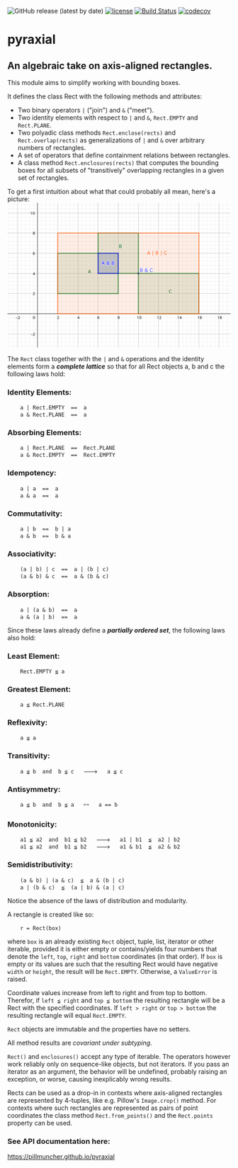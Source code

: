![GitHub release (latest by date)](https://img.shields.io/github/v/release/pillmuncher/pyraxial)
[![license](https://img.shields.io/badge/license-MIT-blue)](https://img.shields.io/badge/license-MIT-blue)
[![Build Status](https://app.travis-ci.com/pillmuncher/pyraxial.svg?branch=main)](https://app.travis-ci.com/pillmuncher/pyraxial)
[![codecov](https://codecov.io/gh/pillmuncher/pyraxial/branch/main/graph/badge.svg?token=3Q4CRWL8SX)](https://codecov.io/gh/pillmuncher/pyraxial)

# pyraxial

## An algebraic take on axis-aligned rectangles.

This module aims to simplify working with bounding boxes.

It defines the class Rect with the following methods and attributes:

* Two binary operators `|` ("join") and `&` ("meet").
* Two identity elements with respect to `|` and `&`, `Rect.EMPTY` and `Rect.PLANE`.
* Two polyadic class methods `Rect.enclose(rects)` and `Rect.overlap(rects)`
  as generalizations of `|` and `&` over arbitrary numbers of rectangles.
* A set of operators that define containment relations between rectangles.
* A class method `Rect.enclosures(rects)` that computes the bounding boxes
  for all subsets of "transitively" overlapping rectangles in a given set of
  rectangles.

To get a first intuition about what that could probably all mean, here's
a picture:
![alt text](docs/rects.png "example")

The `Rect` class together with the `|` and `&` operations and the identity elements
form a ***complete lattice*** so that for all Rect objects a, b and c the
following laws hold:

### Identity Elements:

```
    a | Rect.EMPTY  ==  a
    a & Rect.PLANE  ==  a
```

### Absorbing Elements:

```
    a | Rect.PLANE  ==  Rect.PLANE
    a & Rect.EMPTY  ==  Rect.EMPTY
```

### Idempotency:

```
    a | a  ==  a
    a & a  ==  a
```

### Commutativity:

```
    a | b  ==  b | a
    a & b  ==  b & a
```

### Associativity:

```
    (a | b) | c  ==  a | (b | c)
    (a & b) & c  ==  a & (b & c)
```

### Absorption:

```
    a | (a & b)  ==  a
    a & (a | b)  ==  a
```

Since these laws already define a ***partially ordered set***, the following laws also hold:

### Least Element:

```
    Rect.EMPTY ≦ a
```

### Greatest Element:

```
    a ≦ Rect.PLANE
```

### Reflexivity:

```
    a ≦ a
```

### Transitivity:

```
    a ≦ b  and  b ≦ c   🡒   a ≦ c
```

### Antisymmetry:

```
    a ≦ b  and  b ≦ a   🡘   a == b
```

### Monotonicity:

```
    a1 ≦ a2  and  b1 ≦ b2   🡒   a1 | b1  ≦  a2 | b2
    a1 ≦ a2  and  b1 ≦ b2   🡒   a1 & b1  ≦  a2 & b2
```

### Semidistributivity:

```
    (a & b) | (a & c)  ≦  a & (b | c)
    a | (b & c)  ≦  (a | b) & (a | c)
```

Notice the absence of the laws of distribution and modularity.

A rectangle is created like so:

```
    r = Rect(box)
```

where `box` is an already existing `Rect` object, tuple, list, iterator or other
iterable, provided it is either empty or contains/yields four numbers that
denote the `left`, `top`, `right` and `bottom` coordinates (in that order).  If
`box` is empty or its values are such that the resulting Rect would have negative
`width` or `height`, the result will be `Rect.EMPTY`. Otherwise, a `ValueError` is
raised.

Coordinate values increase from left to right and from top to bottom.  Therefor,
if `left ≦ right` and `top ≦ bottom` the resulting rectangle will be a Rect with the
specified coordinates.  If `left > right` or `top > bottom` the resulting rectangle
will equal `Rect.EMPTY`.

`Rect` objects are immutable and the properties have no setters.

All method results are *covariant under subtyping*.

`Rect()` and `enclosures()` accept any type of iterable.  The operators however
work reliably only on sequence-like objects, but not iterators.  If you pass an
iterator as an argument, the behavior will be undefined, probably raising an
exception, or worse, causing inexplicably wrong results.

Rects can be used as a drop-in in contexts where axis-aligned rectangles are
represented by 4-tuples, like e.g. Pillow's `Image.crop()` method. For contexts
where such rectangles are represented as pairs of point coordinates the class
method `Rect.from_points()` and the `Rect.points` property can be used.

### See API documentation here:

<https://pillmuncher.github.io/pyraxial>
